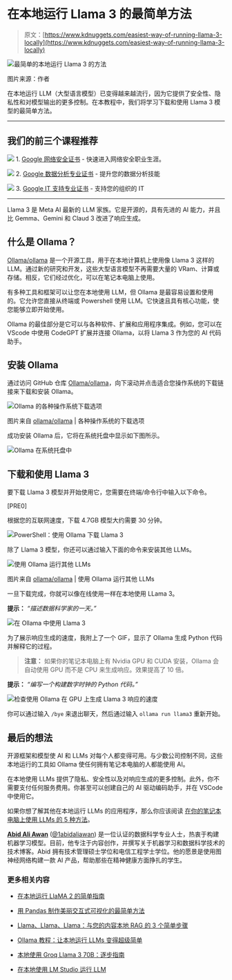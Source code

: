 # 在本地运行 Llama 3 的最简单方法

> 原文：[https://www.kdnuggets.com/easiest-way-of-running-llama-3-locally](https://www.kdnuggets.com/easiest-way-of-running-llama-3-locally)

![最简单的本地运行 Llama 3 的方法](../Images/39060dd5295993a6ff5cdf6171b3a640.png)

图片来源：作者

在本地运行 LLM（大型语言模型）已变得越来越流行，因为它提供了安全性、隐私性和对模型输出的更多控制。在本教程中，我们将学习下载和使用 Llama 3 模型的最简单方法。

* * *

## 我们的前三个课程推荐

![](../Images/0244c01ba9267c002ef39d4907e0b8fb.png) 1\. [Google 网络安全证书](https://www.kdnuggets.com/google-cybersecurity) - 快速进入网络安全职业生涯。

![](../Images/e225c49c3c91745821c8c0368bf04711.png) 2\. [Google 数据分析专业证书](https://www.kdnuggets.com/google-data-analytics) - 提升您的数据分析技能

![](../Images/0244c01ba9267c002ef39d4907e0b8fb.png) 3\. [Google IT 支持专业证书](https://www.kdnuggets.com/google-itsupport) - 支持您的组织的 IT

* * *

Llama 3 是 Meta AI 最新的 LLM 家族。它是开源的，具有先进的 AI 能力，并且比 Gemma、Gemini 和 Claud 3 改进了响应生成。

## 什么是 Ollama？

[Ollama/ollama](https://github.com/ollama/ollama) 是一个开源工具，用于在本地计算机上使用像 Llama 3 这样的 LLM。通过新的研究和开发，这些大型语言模型不再需要大量的 VRam、计算或存储。相反，它们经过优化，可以在笔记本电脑上使用。

有多种工具和框架可以让您在本地使用 LLM，但 Ollama 是最容易设置和使用的。它允许您直接从终端或 Powershell 使用 LLM。它快速且具有核心功能，使您能够立即开始使用。

Ollama 的最佳部分是它可以与各种软件、扩展和应用程序集成。例如，您可以在 VScode 中使用 CodeGPT 扩展并连接 Ollama，以将 Llama 3 作为您的 AI 代码助手。

## 安装 Ollama

通过访问 GitHub 仓库 [Ollama/ollama](https://github.com/ollama/ollama)，向下滚动并点击适合您操作系统的下载链接来下载和安装 Ollama。

![Ollama 的各种操作系统下载选项](../Images/6e8b4e26d87d3166233ef73014ddd816.png)

图片来自 [ollama/ollama](https://github.com/ollama/ollama) | 各种操作系统的下载选项

成功安装 Ollama 后，它将在系统托盘中显示如下图所示。

![Ollama 在系统托盘中](../Images/2f89a1204d44f371b2c87bcdc44c667b.png)

## 下载和使用 Llama 3

要下载 Llama 3 模型并开始使用它，您需要在终端/命令行中输入以下命令。

[PRE0]

根据您的互联网速度，下载 4.7GB 模型大约需要 30 分钟。

![PowerShell：使用 Ollama 下载 Llama 3](../Images/5723d8bfd58789ad1627b12f584e983f.png)

除了 Llama 3 模型，你还可以通过输入下面的命令来安装其他 LLMs。

![使用 Ollama 运行其他 LLMs](../Images/ed95b36b560e7818b171650123da7288.png)

图片来自 [ollama/ollama](https://github.com/ollama/ollama) | 使用 Ollama 运行其他 LLMs

一旦下载完成，你就可以像在线使用一样在本地使用 LLama 3。

**提示：** *“描述数据科学家的一天。”*

![在 Ollama 中使用 Llama 3](../Images/0988f34affd21f6b2648f83ad2ac06e2.png)

为了展示响应生成的速度，我附上了一个 GIF，显示了 Ollama 生成 Python 代码并解释它的过程。

> **注意：** 如果你的笔记本电脑上有 Nvidia GPU 和 CUDA 安装，Ollama 会自动使用 GPU 而不是 CPU 来生成响应。效果提高了 10 倍。

**提示：** *“编写一个构建数字时钟的 Python 代码。”*

![检查使用 Ollama 在 GPU 上生成 Llama 3 响应的速度](../Images/413943f3b41ecb21cc7e968434a65a19.png)

你可以通过输入 `/bye` 来退出聊天，然后通过输入 `ollama run llama3` 重新开始。

## 最后的想法

开源框架和模型使 AI 和 LLMs 对每个人都变得可用。与少数公司控制不同，这些本地运行的工具如 Ollama 使任何拥有笔记本电脑的人都能使用 AI。

在本地使用 LLMs 提供了隐私、安全性以及对响应生成的更多控制。此外，你不需要支付任何服务费用。你甚至可以创建自己的 AI 驱动编码助手，并在 VSCode 中使用它。

如果你想了解其他在本地运行 LLMs 的应用程序，那么你应该阅读 [在你的笔记本电脑上使用 LLMs 的 5 种方法](/5-ways-to-use-llms-on-your-laptop)。

[](https://www.polywork.com/kingabzpro)****[Abid Ali Awan](https://www.polywork.com/kingabzpro)**** ([@1abidaliawan](https://www.linkedin.com/in/1abidaliawan)) 是一位认证的数据科学专业人士，热衷于构建机器学习模型。目前，他专注于内容创作，并撰写关于机器学习和数据科学技术的技术博客。Abid 拥有技术管理硕士学位和电信工程学士学位。他的愿景是使用图神经网络构建一款 AI 产品，帮助那些在精神健康方面挣扎的学生。

### 更多相关内容

+   [在本地运行 LlaMA 2 的简单指南](https://www.kdnuggets.com/a-simple-guide-to-running-llama-2-locally)

+   [用 Pandas 制作美丽交互式可视化的最简单方法](https://www.kdnuggets.com/2021/12/easiest-way-make-beautiful-interactive-visualizations-pandas.html)

+   [Llama、Llama、Llama：与您的内容本地 RAG 的 3 个简单步骤](https://www.kdnuggets.com/3-simple-steps-to-local-rag-with-your-content)

+   [Ollama 教程：让本地运行 LLMs 变得超级简单](https://www.kdnuggets.com/ollama-tutorial-running-llms-locally-made-super-simple)

+   [本地使用 Groq Llama 3 70B：逐步指南](https://www.kdnuggets.com/using-groq-llama-3-70b-locally-step-by-step-guide)

+   [在本地使用 LM Studio 运行 LLM](https://www.kdnuggets.com/run-an-llm-locally-with-lm-studio)
